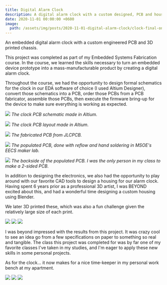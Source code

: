 ```yaml
---
title: Digital Alarm Clock
description: A digital alarm clock with a custom designed, PCB and housing.
date: 2020-11-01 00:00:00 +0600
image:
  path: /assets/img/posts/2020-11-01-digital-alarm-clock/clock-final-on.jpg
---
```


An embedded digital alarm clock with a custom engineered PCB and 3D printed chassis.

This project was completed as part of my Embedded Systems Fabrication course. In the course, we learned the skills necessary to turn an embedded device prototype into a mass-manufacturable product by creating a digital alarm clock.

Throughout the course, we had the opportunity to design formal schematics for the clock in our EDA software of choice (I used Altium Designer), convert those schematics into a PCB, order those PCBs from a PCB fabricator, assemble those PCBs, then execute the firmware bring-up for the device to make sure everything is working as expected.

![](/assets/img/posts/2020-11-01-digital-alarm-clock/clock-schematic.jpg)
_The clock PCB schematic made in Altium._

![](/assets/img/posts/2020-11-01-digital-alarm-clock/clock-pcb-layout.jpg)
_The clock PCB layout made in Altium._

![](/assets/img/posts/2020-11-01-digital-alarm-clock/clock-pcb-blank.jpg)
_The fabricated PCB from JLCPCB._

![](/assets/img/posts/2020-11-01-digital-alarm-clock/clock-pcb-populated-front.jpg)
_The populated PCB, done with reflow and hand soldering in MSOE's EECS maker lab._

![](/assets/img/posts/2020-11-01-digital-alarm-clock/clock-pcb-populated-back.jpg)
_The backside of the populated PCB. I was the only person in my class to make a 2-sided PCB._

In addition to designing the electronics, we also had the opportunity to play around with our favorite CAD tools to design a housing for our alarm clock. Having spent 6 years prior as a professional 3D artist, I was BEYOND excited about this, and had a wonderful time designing a custom housing using Blender.

We later 3D printed these, which was also a fun challenge given the relatively large size of each print.

![](/assets/img/posts/2020-11-01-digital-alarm-clock/clock-render-wireframe.png)
![](/assets/img/posts/2020-11-01-digital-alarm-clock/clock-render-solid.png)
![](/assets/img/posts/2020-11-01-digital-alarm-clock/clock-render-shaded.png)

I was beyond impressed with the results from this project. It was crazy cool to see an idea go from a few specifications on paper to something so real and tangible. The class this project was completed for was by far one of my favorite classes I've taken in my studies, and I'm eager to apply these new skills in some personal projects.

As for the clock... it now makes for a nice time-keeper in my personal work bench at my apartment.

![](/assets/img/posts/2020-11-01-digital-alarm-clock/clock-final-off.jpg)
![](/assets/img/posts/2020-11-01-digital-alarm-clock/clock-final-back.jpg)
![](/assets/img/posts/2020-11-01-digital-alarm-clock/clock-final-on.jpg)
